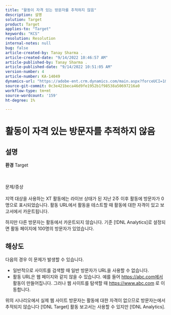 ```yaml
---
title: "활동이 자격 있는 방문자를 추적하지 않음"
description: 설명
solution: Target
product: Target
applies-to: "Target"
keywords: "KCS"
resolution: Resolution
internal-notes: null
bug: false
article-created-by: Tanay Sharma .
article-created-date: "9/14/2022 10:46:57 AM"
article-published-by: Tanay Sharma .
article-published-date: "9/14/2022 10:51:05 AM"
version-number: 4
article-number: KA-14049
dynamics-url: "https://adobe-ent.crm.dynamics.com/main.aspx?forceUCI=1&pagetype=entityrecord&etn=knowledgearticle&id=eb27b88a-1a34-ed11-9db1-002248086735"
source-git-commit: 0c3e421beca46d9fe1952b1f98538a50697216a0
workflow-type: tm+mt
source-wordcount: '159'
ht-degree: 1%

---
```


# 활동이 자격 있는 방문자를 추적하지 않음

## 설명

<b>환경</b>
Target


<br><br>문제/증상<br><br>
지역 대상을 사용하는 XT 활동에는 라이브 상태가 된 지난 2주 이후 활동에 방문자가 0명으로 표시되었습니다. 활동 URL에서 활동을 테스트할 때 활동에 대한 자격이 있고 보고서에서 카운트됩니다.



하지만 다른 방문자는 활동에서 카운트되지 않습니다. 기준 [!DNL Analytics]로 설정되면 활동 페이지에 100명의 방문자가 있었습니다.

## 해상도


다음의 경우 이 문제가 발생할 수 있습니다.

- 일반적으로 사이트를 검색할 때 일반 방문자가 URL을 사용할 수 없습니다.
- 활동 URL은 웹 페이지와 같지 않을 수 있습니다. 예를 들어 https://abc.com에서 활동이 만들어집니다. 그러나 웹 사이트를 탐색할 때 https://www.abc.com 로 이동합니다.


위의 시나리오에서 실제 웹 사이트 방문자는 활동에 대한 자격이 없으므로 방문자는에서 추적되지 않습니다 [!DNL Target] 활동 보고서는 사용할 수 있지만 [!DNL Analytics].
